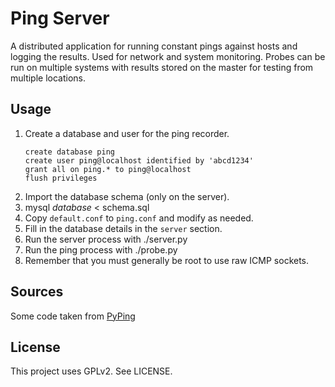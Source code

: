 # Ping Server

A distributed application for running constant pings against hosts and logging the results. Used for network and system monitoring. Probes can be run on multiple systems with results stored on the master for testing from multiple locations.

## Usage
1. Create a database and user for the ping recorder.
    ```
    create database ping
    create user ping@localhost identified by 'abcd1234'
    grant all on ping.* to ping@localhost
    flush privileges
    ```
2. Import the database schema (only on the server).
  1. mysql *database* < schema.sql
1. Copy `default.conf` to `ping.conf` and modify as needed.
  1. Fill in the database details in the `server` section.
2. Run the server process with ./server.py
3. Run the ping process with ./probe.py
  1. Remember that you must generally be root to use raw ICMP sockets.

## Sources

Some code taken from [PyPing](https://github.com/Akhavi/pyping)

## License

This project uses GPLv2. See LICENSE.
